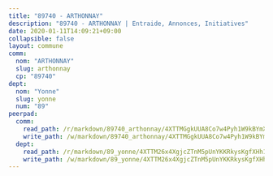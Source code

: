 ```yaml
---
title: "89740 - ARTHONNAY"
description: "89740 - ARTHONNAY | Entraide, Annonces, Initiatives"
date: 2020-01-11T14:09:21+09:00
collapsible: false
layout: commune
comm:
  nom: "ARTHONNAY"
  slug: arthonnay
  cp: "89740"
dept:
  nom: "Yonne"
  slug: yonne
  num: "89"
peerpad:
  comm:
    read_path: /r/markdown/89740_arthonnay/4XTTMGgkUUA8Co7w4Pyh1W9kBYmXkjyrxjzuZVa8A98ke898z
    write_path: /w/markdown/89740_arthonnay/4XTTMGgkUUA8Co7w4Pyh1W9kBYmXkjyrxjzuZVa8A98ke898z-K3TgV19i961rHfEf2kRDP3uda8UBBJ1sNgXyMDfH2k6R7NREvQqSycDDfZcxhWLoX1JWWMgTJBEnmxCfkRoqbbDS4K9VqnmCikKdbyncKKt6BDr8MRMndQToALX8US6sLguhvQYn
  dept:
    read_path: /r/markdown/89_yonne/4XTTM26x4XgjcZTnM5pUnYKKRkysKgfXHh1wiigoPHqn9LDKB
    write_path: /w/markdown/89_yonne/4XTTM26x4XgjcZTnM5pUnYKKRkysKgfXHh1wiigoPHqn9LDKB-K3TgU4xaMVqzoRnPJNyddApuMoWvJyHL35bzooauYvdhG3MLg3ikjpoueq9BDtqVP4hJBQxpPxix2gohzXyST9tZPnEkyXpDMdHiAFpx7EU6e8WgvFk7NPsBQepM8o13bG9dyqq7
---
```


